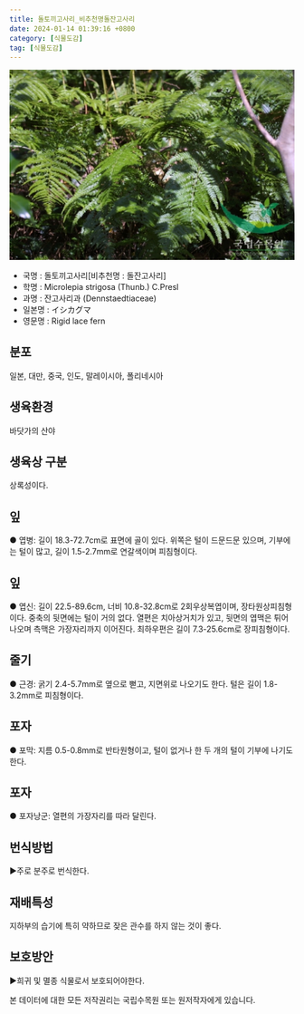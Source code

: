 ```yaml
---
title: 돌토끼고사리_비추천명돌잔고사리
date: 2024-01-14 01:39:16 +0800
category: [식물도감]
tag: [식물도감]
---
```




![돌토끼고사리[비추천명 : 돌잔고사리]](/assets/img/fileUpload/plants/basic/Dennstaedtiaceae/Microlepia/3113/1_th2.JPG)
- 국명 : 돌토끼고사리[비추천명 : 돌잔고사리]
- 학명 : Microlepia strigosa (Thunb.) C.Presl
- 과명 : 잔고사리과 (Dennstaedtiaceae)
- 일본명 : イシカグマ
- 영문명 : Rigid lace fern


## 분포
일본, 대만, 중국, 인도, 말레이시아, 폴리네시아
## 생육환경
바닷가의 산야
## 생육상 구분
상록성이다. 
## 잎
● 엽병: 길이 18.3-72.7cm로 표면에 골이 있다. 위쪽은 털이 드문드문 있으며, 기부에는 털이 많고, 길이 1.5-2.7mm로 연갈색이며 피침형이다. 
## 잎
● 엽신: 길이 22.5-89.6cm, 너비 10.8-32.8cm로 2회우상복엽이며, 장타원상피침형이다. 중축의 뒷면에는 털이 거의 없다. 열편은 치아상거치가 있고, 뒷면의 엽맥은 튀어나오며 측맥은 가장자리까지 이어진다. 최하우편은 길이 7.3-25.6cm로 장피침형이다. 
## 줄기
● 근경: 굵기 2.4-5.7mm로 옆으로 뻗고, 지면위로 나오기도 한다. 털은 길이 1.8-3.2mm로 피침형이다. 
## 포자
● 포막: 지름 0.5-0.8mm로 반타원형이고, 털이 없거나 한 두 개의 털이 기부에 나기도 한다. 
## 포자
● 포자낭군: 열편의 가장자리를 따라 달린다. 
## 번식방법
▶주로 분주로 번식한다.
## 재배특성
지하부의 습기에 특히 약하므로 잦은 관수를 하지 않는 것이 좋다.
## 보호방안
▶희귀 및 멸종 식물로서 보호되어야한다.






본 데이터에 대한 모든 저작권리는 국립수목원 또는 원저작자에게 있습니다.
